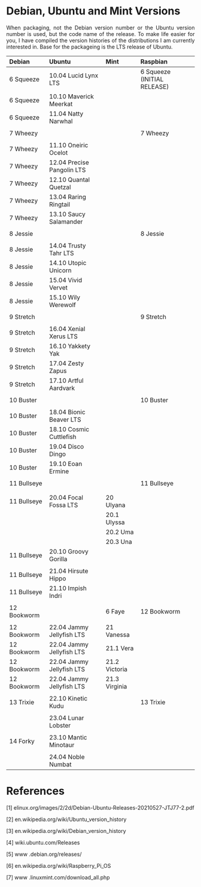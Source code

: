 # Debian, Ubuntu and Mint Versions

<p align="justify">When packaging, not the Debian version number or the Ubuntu version number is used, but the code name of the release. To make life easier for you, I have compiled the version histories of the distributions I am currently interested in. Base for the packageing is the LTS release of Ubuntu.</p>

| Debian               | Ubuntu                     | Mint                | Raspbian                    | 
| :------------------- | :------------------------- | :------------------ | :-------------------------- |
| 6 Squeeze            | 10.04 Lucid Lynx LTS       |                     | 6 Squeeze (INITIAL RELEASE) |  
| 6 Squeeze            | 10.10 Maverick Meerkat     |                     |                             |
| 6 Squeeze            | 11.04 Natty Narwhal        |                     |                             |
|                      |                            |                     |                             |
| 7 Wheezy             |                            |                     | 7 Wheezy                    |
|                      |                            |                     |                             |
| 7 Wheezy             | 11.10 Oneiric Ocelot       |                     |                             |
| 7 Wheezy             | 12.04 Precise Pangolin LTS |                     |                             | 
| 7 Wheezy             | 12.10 Quantal Quetzal      |                     |                             | 
| 7 Wheezy             | 13.04 Raring Ringtail      |                     |                             | 
| 7 Wheezy             | 13.10 Saucy Salamander     |                     |                             |
|                      |                            |                     |                             |
| 8 Jessie             |                            |                     | 8 Jessie                    |
|                      |                            |                     |                             |
| 8 Jessie             | 14.04 Trusty Tahr LTS      |                     |                             |
| 8 Jessie             | 14.10 Utopic Unicorn       |                     |                             | 
| 8 Jessie             | 15.04 Vivid Vervet         |                     |                             | 
| 8 Jessie             | 15.10 Wily Werewolf        |                     |                             | 
|                      |                            |                     |                             |
| 9 Stretch            |                            |                     | 9 Stretch                   |
|                      |                            |                     |                             |
| 9 Stretch            | 16.04 Xenial Xerus LTS     |                     |                             | 
| 9 Stretch            | 16.10 Yakkety Yak          |                     |                             | 
| 9 Stretch            | 17.04 Zesty Zapus          |                     |                             | 
| 9 Stretch            | 17.10 Artful Aardvark      |                     |                             | 
|                      |                            |                     |                             |
| 10 Buster            |                            |                     | 10 Buster                   |
|                      |                            |                     |                             |
| 10 Buster            | 18.04 Bionic Beaver LTS    |                     |                             |
| 10 Buster            | 18.10 Cosmic Cuttlefish    |                     |                             |
| 10 Buster            | 19.04 Disco Dingo          |                     |                             |
| 10 Buster            | 19.10 Eoan Ermine          |                     |                             |
|                      |                            |                     |                             |
| 11 Bullseye          |                            |                     | 11	Bullseye                |
|                      |                            |                     |                             |
|                      |                            |                     |                             |
| 11 Bullseye          | 20.04 Focal Fossa LTS      | 20	Ulyana          |                             |
|                      |                            | 20.1	Ulyssa        |                             |
|                      |                            | 20.2	Uma           |                             |
|                      |                            | 20.3	Una           |                             |
| 11 Bullseye          | 20.10 Groovy Gorilla       |                     |                             | 
|                      |                            |                     |                             |
| 11 Bullseye          | 21.04 Hirsute Hippo        |                     |                             |
| 11 Bullseye          | 21.10 Impish Indri         |                     |                             |
|                      |                            |                     |                             |
| 12 Bookworm          |                            | 6 Faye              | 12	Bookworm                |
|                      |                            |                     |                             |
| 12 Bookworm          | 22.04 Jammy Jellyfish LTS  | 21 Vanessa          |                             |
| 12 Bookworm          | 22.04 Jammy Jellyfish LTS  | 21.1 Vera           |                             |
| 12 Bookworm          | 22.04 Jammy Jellyfish LTS  | 21.2 Victoria       |                             |
| 12 Bookworm          | 22.04 Jammy Jellyfish LTS  | 21.3 Virginia       |                             |
|                      |                            |                     |                             |
| 13 Trixie	           | 22.10 Kinetic Kudu         |                     | 13	Trixie                  |
|                      |                            |                     |                             |
|                      | 23.04 Lunar Lobster        |                     |                             |
|                      |                            |                     |                             |
| 14	Forky	           | 23.10 Mantic Minotaur      |                     |                             |
|                      |                            |                     |                             |
|                      | 24.04 Noble Numbat         |                     |                             |

# References

[1]    elinux.org/images/2/2d/Debian-Ubuntu-Releases-20210527-JTJ77-2.pdf

[2]    en.wikipedia.org/wiki/Ubuntu_version_history

[3]    en.wikipedia.org/wiki/Debian_version_history

[4]    wiki.ubuntu.com/Releases

[5]    www .debian.org/releases/

[6]    en.wikipedia.org/wiki/Raspberry_Pi_OS

[7]    www .linuxmint.com/download_all.php






